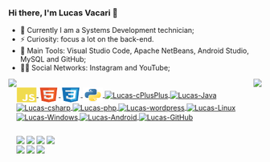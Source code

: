 ### Hi there, I'm Lucas Vacari 👋

- 🌱 Currently I am a Systems Development technician;
- ⚡ Curiosity: focus a lot on the back-end. 
- 🎒 Main Tools: Visual Studio Code, Apache NetBeans, Android Studio, MySQL and GitHub;
- 🙋‍♂️ Social Networks: Instagram and YouTube;

<!--Parte dos quadros-->
<div>
  <a href="https://github.com/BrookSK">
  <img height="200em" align="left" src="https://github-readme-stats.vercel.app/api/top-langs/?username=BrookSK&show_icons=true&theme=dark&count_private=true"/>
  <img height="200em" align="right" src="https://github-readme-stats.vercel.app/api?username=BrookSK&show_icons=true&show_icons=true&theme=dark&count_private=true"/>
</div>
  
  <!--Parte dos incones-->
<div style="display: inline_block"><br>
  <img align="center" alt="Rafa-Js" height="30" width="40" src="https://raw.githubusercontent.com/devicons/devicon/master/icons/javascript/javascript-plain.svg">
  <img align="center" alt="Rafa-HTML" height="30" width="40" src="https://raw.githubusercontent.com/devicons/devicon/master/icons/html5/html5-original.svg">
  <img align="center" alt="Rafa-CSS" height="30" width="40" src="https://raw.githubusercontent.com/devicons/devicon/master/icons/css3/css3-original.svg">
  <img align="center" alt="Lucas-Python" height="30" width="40" src="https://raw.githubusercontent.com/devicons/devicon/master/icons/python/python-original.svg">
  <img align="center" alt="Lucas-cPlusPlus" height="30" width="40" src="https://icongr.am/devicon/cplusplus-original.svg?size=128&color=currentColor">
  <img align="center" alt="Lucas-Java" height="30" width="40" src="https://icongr.am/devicon/java-original.svg?size=128&color=currentColor">
  <img align="center" alt="Lucas-csharp" height="30" width="40" src="https://icongr.am/devicon/csharp-original.svg?size=128&color=currentColor">
  <img align="center" alt="Lucas-php" height="30" width="40" src="https://icongr.am/devicon/php-original.svg?size=125&color=currentColor">
  <img align="center" alt="Lucas-wordpress" height="30" width="40" src="https://icongr.am/devicon/wordpress-original.svg?size=125&color=currentColor">
  <img align="center" alt="Lucas-Linux" height="30" width="40" src="https://icongr.am/devicon/linux-plain.svg?size=128&color=ffffff">
  <img align="center" alt="Lucas-Windows" height="30" width="40" src="https://icongr.am/devicon/windows8-original.svg?size=128&color=currentColor">
  <img align="center" alt="Lucas-Android" height="30" width="40" src="https://icongr.am/devicon/android-original.svg?size=128&color=currentColor">
  <img align="center" alt="Lucas-GitHub" height="30" width="40" src="https://icongr.am/octicons/mark-github.svg?size=128&color=ffffff">
</div>
  
  ##
  
  <!--Parte dos incones com links-->
<div> 
  <a href="https://www.instagram.com/lucas_vacarii/" target="_blank"><img src="https://img.shields.io/badge/-Instagram-%23E4405F?style=for-the-badge&logo=instagram&logoColor=white" target="_blank"></a>
  <a href = "mailto:lucasrvacari99@gmail.com"><img src="https://img.shields.io/badge/Gmail-D14836?style=for-the-badge&logo=gmail&logoColor=white" target="_blank"></a>
  <a href="https://www.linkedin.com/in/lucas-vacari-80139a228" target="_blank"><img src="https://img.shields.io/badge/-LinkedIn-%230077B5?style=for-the-badge&logo=linkedin&logoColor=white" target="_blank"></a> 
  <a href="https://github.com/BrookSK" target="_blank"><img src="https://img.shields.io/badge/GitHub-100000?style=for-the-badge&logo=github&logoColor=white" target="_blank"></a> 
</div>
  <a href="https://steamcommunity.com/id/lucasrvacari99men/" target="_blank"><img src="https://img.shields.io/badge/Steam-000000?style=for-the-badge&logo=steam&logoColor=white" target="_blank"></a> 
  <a href="https://steamcommunity.com/id/lucasrvacari99men/" target="_blank"><img src="https://img.shields.io/badge/Counter_Strike-000000?style=for-the-badge&logo=counter-strike&logoColor=white" target="_blank"></a> 
  <a href="https://open.spotify.com/user/31dn3nbh6vgbxhbwrwscblecdkh4" target="_blank"><img src="https://img.shields.io/badge/Spotify-1ED760?&style=for-the-badge&logo=spotify&logoColor=white" target="_blank"></a> 
</div>

